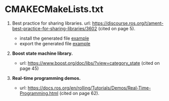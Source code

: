 # CMAKECMakeLists.txt

1. Best practice for sharing libraries. url: https://discourse.ros.org/t/ament-best-practice-for-sharing-libraries/3602 (cited on page 5).
   * install the generated file [example](https://github.com/ament/ament_index/blob/1df2aef4d7f1271d80082cc01aa08e13bfc58fce/ament_index_cpp/CMakeLists.txt#L51)
   * export the generated file  [example](https://github.com/ament/ament_index/blob/1df2aef4d7f1271d80082cc01aa08e13bfc58fce/ament_index_cpp/CMakeLists.txt#L30)


2. **Boost state machine library.**
   * url: https://www.boost.org/doc/libs/?view=category_state (cited on page 45)


3. **Real-time programming demos.**
   * url: https://docs.ros.org/en/rolling/Tutorials/Demos/Real-Time-Programming.html (cited on page 62).
